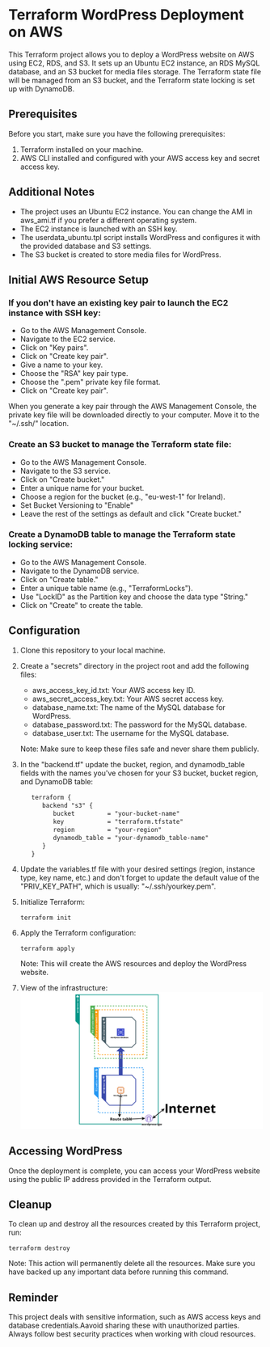 # Terraform WordPress Deployment on AWS

This Terraform project allows you to deploy a WordPress website on AWS using EC2, RDS, and S3. It sets up an Ubuntu EC2 instance, an RDS MySQL database, and an S3 bucket for media files storage. The Terraform state file will be managed from an S3 bucket, and the Terraform state locking is set up with DynamoDB.

## Prerequisites

Before you start, make sure you have the following prerequisites:

1. Terraform installed on your machine.
2. AWS CLI installed and configured with your AWS access key and secret access key.

## Additional Notes

   - The project uses an Ubuntu EC2 instance. You can change the AMI in aws_ami.tf if you prefer a different operating system.
   - The EC2 instance is launched with an SSH key.
   - The userdata_ubuntu.tpl script installs WordPress and configures it with the provided database and S3 settings.
   - The S3 bucket is created to store media files for WordPress.

## Initial AWS Resource Setup

### If you don't have an existing key pair to launch the EC2 instance with SSH key:
   - Go to the AWS Management Console.
   - Navigate to the EC2 service.
   - Click on "Key pairs".
   - Click on "Create key pair".
   - Give a name to your key.
   - Choose the "RSA" key pair type.
   - Choose the ".pem" private key file format.
   - Click on "Create key pair".
  
   When you generate a key pair through the AWS Management Console, the private key file will be downloaded directly to your computer. Move it to the "~/.ssh/" location.

### Create an S3 bucket to manage the Terraform state file:
   - Go to the AWS Management Console.
   - Navigate to the S3 service.
   - Click on "Create bucket."
   - Enter a unique name for your bucket.
   - Choose a region for the bucket (e.g., "eu-west-1" for Ireland).
   - Set Bucket Versioning to "Enable"
   - Leave the rest of the settings as default and click "Create bucket."

### Create a DynamoDB table to manage the Terraform state locking service:
   - Go to the AWS Management Console.
   - Navigate to the DynamoDB service.
   - Click on "Create table."
   - Enter a unique table name (e.g., "TerraformLocks").
   - Use "LockID" as the Partition key and choose the data type "String."
   - Click on "Create" to create the table.
 

## Configuration

1. Clone this repository to your local machine.

2. Create a "secrets" directory in the project root and add the following files:
   - aws_access_key_id.txt: Your AWS access key ID.
   - aws_secret_access_key.txt: Your AWS secret access key.
   - database_name.txt: The name of the MySQL database for WordPress.
   - database_password.txt: The password for the MySQL database.
   - database_user.txt: The username for the MySQL database.
  
    Note: Make sure to keep these files safe and never share them publicly.

3. In the "backend.tf" update the bucket, region, and dynamodb_table fields with the names you've chosen for your S3 bucket, bucket region, and DynamoDB table:

   ```t
      terraform {
         backend "s3" {
            bucket         = "your-bucket-name"
            key            = "terraform.tfstate"  
            region         = "your-region"
            dynamodb_table = "your-dynamodb_table-name"
         }
      }
   ```

4. Update the variables.tf file with your desired settings (region, instance type, key name, etc.) and don't forget to update the default value of the "PRIV_KEY_PATH", which is usually: "~/.ssh/yourkey.pem".
   
5. Initialize Terraform:
   
       terraform init

6. Apply the Terraform configuration:

       terraform apply

    Note: This will create the AWS resources and deploy the WordPress website.

7. View of the infrastructure: ![Screenshot](WordPress-infrasructure.png)

## Accessing WordPress

Once the deployment is complete, you can access your WordPress website using the public IP address provided in the Terraform output.

## Cleanup

To clean up and destroy all the resources created by this Terraform project, run:

    terraform destroy

Note: This action will permanently delete all the resources. Make sure you have backed up any important data before running this command.

## Reminder

This project deals with sensitive information, such as AWS access keys and database credentials.Aavoid sharing these with unauthorized parties. Always follow best security practices when working with cloud resources.
